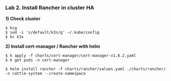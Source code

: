 ### Lab 2. Install Rancher in cluster HA

**1) Check cluster**

~~~
$ kcg
$ sed -i 's/default/k3s/g' ~/.kube/config
$ kc k3s
~~~

**2) Install cert-manager / Rancher with helm**

~~~
$ k apply -f charts/cert-manager/cert-manager-v1.8.2.yaml
$ k get pods -n cert-manager

$ helm install rancher -f charts/rancher/values.yaml ./charts/rancher/ -n cattle-system --create-namespace
~~~

